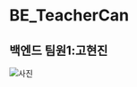 # BE_TeacherCan
## 백엔드 팀원1:고현진
![사진](https://media.istockphoto.com/vectors/hedgehog-standing-on-two-legs-animal-cartoon-character-vector-vector-id586745140?k=20&m=586745140&s=612x612&w=0&h=35kSzvq4P4rZIMAXbp0Uve1BxE-h4qRxs58utAdk9Q4=)
